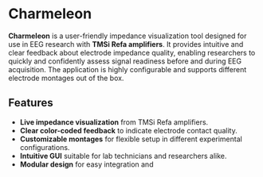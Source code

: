 # Charmeleon

**Charmeleon** is a user-friendly impedance 
visualization tool designed for use in EEG 
research with **TMSi Refa amplifiers**. It 
provides intuitive and clear feedback about 
electrode impedance quality, enabling 
researchers to quickly and confidently 
assess signal readiness before and during 
EEG acquisition. The application is highly 
configurable and supports different electrode 
montages out of the box.

## Features

- **Live impedance visualization** from TMSi 
Refa amplifiers.
- **Clear color-coded feedback** to indicate 
electrode contact quality.
- **Customizable montages** for flexible 
setup in different experimental 
configurations.
- **Intuitive GUI** suitable for lab technicians 
and researchers alike.
- **Modular design** for easy integration and 